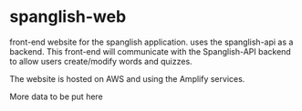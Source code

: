 # spanglish-web
front-end website for the spanglish application. uses the spanglish-api as a backend.
This front-end will communicate with the Spanglish-API backend to allow users create/modify words and quizzes. 

The website is hosted on AWS and using the Amplify services.

More data to be put here